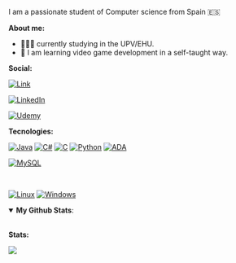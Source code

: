 
I am a passionate student of Computer science from Spain 🇪🇸

**About me:**

- 👨🏼‍🎓 currently studying in the UPV/EHU.
- 👾 I am learning video game development in a self-taught way.

**Social:**

[![Link](https://img.shields.io/badge/my_website-39E09B?style=for-the-badge&logo=Linktree&logoColor=white&labelColor=101010)](https://www.youtube.com/watch?v=dQw4w9WgXcQ)

[![LinkedIn](https://img.shields.io/badge/LinkedIn-Ivan_Calvo-0077B5?style=for-the-badge&logo=linkedin&logoColor=white&labelColor=101010)](https://www.linkedin.com/in/ivan-calvo-bolado/)

[![Udemy](https://img.shields.io/badge/stackoverflow_-EC5252?style=for-the-badge&logo=stackoverflow&logoColor=white&labelColor=101010)](https://stackoverflow.com/users/21549666/percebe)
</br>

**Tecnologies:**


[![Java](https://img.shields.io/badge/Java-orange?style=for-the-badge&logo=jameson&logoColor=white&labelColor=101010)]() 
[![C#](https://img.shields.io/badge/C_sharp-darkgreen?style=for-the-badge&logo=Csharp&logoColor=white&labelColor=101010)]() 
[![C](https://img.shields.io/badge/C-purple?style=for-the-badge&logo=C&logoColor=white&labelColor=101010)]() 
[![Python](https://img.shields.io/badge/Python-blue?style=for-the-badge&logo=python&logoColor=white&labelColor=101010)]() 
[![ADA](https://img.shields.io/badge/Ada-c85bb7?style=for-the-badge&logo=academia&logoColor=white&labelColor=101010)]() 
</br>

[![MySQL](https://img.shields.io/badge/MySQL-red?style=for-the-badge&logo=mysql&logoColor=white&labelColor=101010)]()

</br>

[![Linux](https://img.shields.io/badge/Linux-brown?style=for-the-badge&logo=linux&logoColor=white&labelColor=101010)]()
[![Windows](https://img.shields.io/badge/Windows-727dff?style=for-the-badge&logo=windows&logoColor=white&labelColor=101010)]()
<details open>
 <summary><b>My Github Stats</b>: </summary>

<br>
 
**Stats:**

<a href="https://github.com/pixelpercebe/github-readme-stats"><img align="center" src="https://github-readme-stats.vercel.app/api/top-langs/?username=pixelpercebe&layout=compact&theme=buefy&hide_border=true" /></a>

</details>

